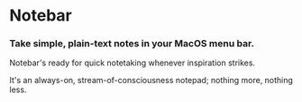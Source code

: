 # Notebar

### Take simple, plain-text notes in your MacOS menu bar.

Notebar's ready for quick notetaking whenever inspiration strikes.

It's an always-on, stream-of-consciousness notepad; nothing more, nothing less.
